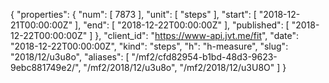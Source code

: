 {
  "properties": {
    "num": [
      7873
    ],
    "unit": [
      "steps"
    ],
    "start": [
      "2018-12-21T00:00:00Z"
    ],
    "end": [
      "2018-12-22T00:00:00Z"
    ],
    "published": [
      "2018-12-22T00:00:00Z"
    ]
  },
  "client_id": "https://www-api.jvt.me/fit",
  "date": "2018-12-22T00:00:00Z",
  "kind": "steps",
  "h": "h-measure",
  "slug": "2018/12/u3u8o",
  "aliases": [
    "/mf2/cfd82954-b1bd-48d3-9623-9ebc881749e2/",
    "/mf2/2018/12/u3u8o",
    "/mf2/2018/12/u3U8O"
  ]
}
